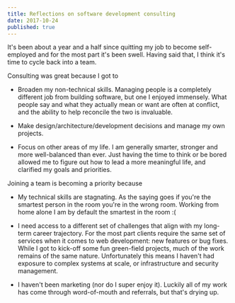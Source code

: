 ```yaml
---
title: Reflections on software development consulting
date: 2017-10-24
published: true
---
```


It's been about a year and a half since quitting my job to become self-employed and for the most part it's been swell.
Having said that, I think it's time to cycle back into a team.

Consulting was great because I got to

* Broaden my non-technical skills. Managing people is a completely different job from building software, but one I enjoyed immensely. What people say and what they actually mean or want are often at conflict, and the ability to help reconcile the two is invaluable.

* Make design/architecture/development decisions and manage my own projects.

* Focus on other areas of my life. I am generally smarter, stronger and more well-balanced than ever. Just having the time to think or be bored allowed me to figure out how to lead a more meaningful life, and clarified my goals and priorities.

Joining a team is becoming a priority because

* My technical skills are stagnating. As the saying goes if you're the smartest person in the room you're in the wrong room. Working from home alone I am by default the smartest in the room :(

* I need access to a different set of challenges that align with my long-term career trajectory. For the most part clients require the same set of services when it comes to web
development: new features or bug fixes. While I got to kick-off some fun green-field projects, much of the work remains of the same nature. Unfortunately this means I haven't had exposure to complex systems at scale, or infrastructure and security management.

* I haven't been marketing (nor do I super enjoy it). Luckily all of my work has come through word-of-mouth and referrals, but that's drying up.  
